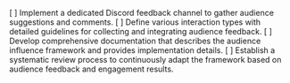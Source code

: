 [ ] Implement a dedicated Discord feedback channel to gather audience suggestions and comments.
[ ] Define various interaction types with detailed guidelines for collecting and integrating audience feedback.
[ ] Develop comprehensive documentation that describes the audience influence framework and provides implementation details.
[ ] Establish a systematic review process to continuously adapt the framework based on audience feedback and engagement results.